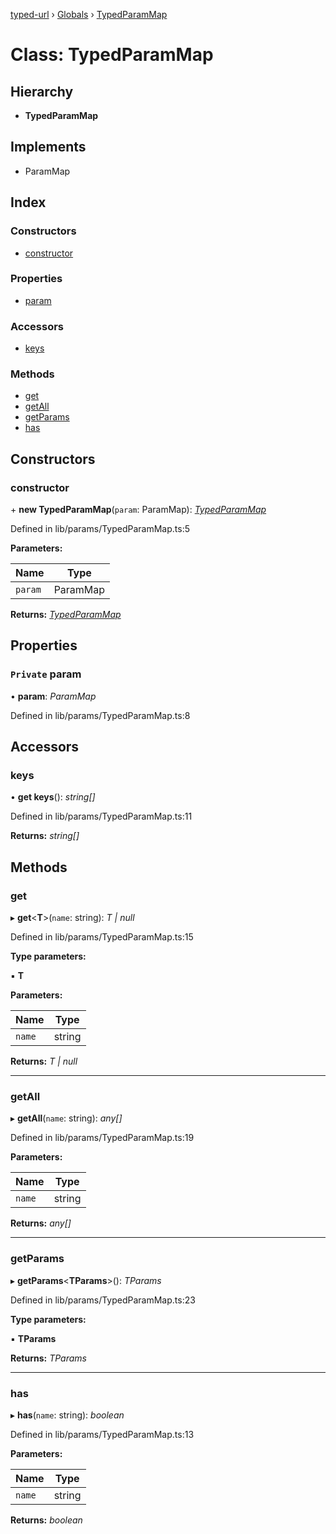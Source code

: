 [typed-url](../README.md) › [Globals](../globals.md) › [TypedParamMap](typedparammap.md)

# Class: TypedParamMap

## Hierarchy

* **TypedParamMap**

## Implements

* ParamMap

## Index

### Constructors

* [constructor](typedparammap.md#constructor)

### Properties

* [param](typedparammap.md#private-param)

### Accessors

* [keys](typedparammap.md#keys)

### Methods

* [get](typedparammap.md#get)
* [getAll](typedparammap.md#getall)
* [getParams](typedparammap.md#getparams)
* [has](typedparammap.md#has)

## Constructors

###  constructor

\+ **new TypedParamMap**(`param`: ParamMap): *[TypedParamMap](typedparammap.md)*

Defined in lib/params/TypedParamMap.ts:5

**Parameters:**

Name | Type |
------ | ------ |
`param` | ParamMap |

**Returns:** *[TypedParamMap](typedparammap.md)*

## Properties

### `Private` param

• **param**: *ParamMap*

Defined in lib/params/TypedParamMap.ts:8

## Accessors

###  keys

• **get keys**(): *string[]*

Defined in lib/params/TypedParamMap.ts:11

**Returns:** *string[]*

## Methods

###  get

▸ **get**<**T**>(`name`: string): *T | null*

Defined in lib/params/TypedParamMap.ts:15

**Type parameters:**

▪ **T**

**Parameters:**

Name | Type |
------ | ------ |
`name` | string |

**Returns:** *T | null*

___

###  getAll

▸ **getAll**(`name`: string): *any[]*

Defined in lib/params/TypedParamMap.ts:19

**Parameters:**

Name | Type |
------ | ------ |
`name` | string |

**Returns:** *any[]*

___

###  getParams

▸ **getParams**<**TParams**>(): *TParams*

Defined in lib/params/TypedParamMap.ts:23

**Type parameters:**

▪ **TParams**

**Returns:** *TParams*

___

###  has

▸ **has**(`name`: string): *boolean*

Defined in lib/params/TypedParamMap.ts:13

**Parameters:**

Name | Type |
------ | ------ |
`name` | string |

**Returns:** *boolean*
